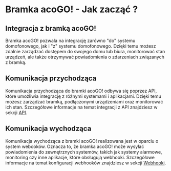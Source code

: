 # Bramka acoGO! - Jak zacząć ?

## Integracja z bramką acoGO!

Bramka acoGO! pozwala na integrację zarówno "do" systemu domofonowego, jak i "z" systemu domofonowego. Dzięki temu możesz zdalnie zarządzać dostępem do swojego domu lub biura, monitorować stan urządzeń, ale także otrzymywać powiadomienia o zdarzeniach związanych z bramką.

## Komunikacja przychodząca

Komunikacja przychodząca do bramki acoGO! odbywa się poprzez API, które umożliwia integrację z różnymi systemami i aplikacjami. Dzięki temu możesz zarządzać bramką, podłączonymi urządzeniami oraz monitorować ich stan. Szczegółowe informacje na temat integracji z API znajdziesz w sekcji [API](bramka-acogo/api-bramka.md).

## Komunikacja wychodząca

Komunikacja wychodząca z bramki acoGO! realizowana jest w oparciu o system webooków. Oznacza to, że bramka acoGO! może wysyłać powiadomienia do zewnętrznych systemów, takich jak systemy alarmowe, monitoring czy inne aplikacje, które obsługują webhooki. Szczegółowe informacje na temat konfiguracji webhooków znajdziesz w sekcji [Webhooki](webhooki.md).
